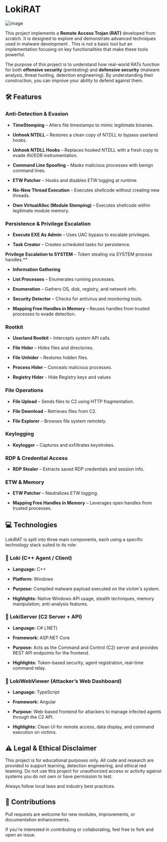 # LokiRAT

![image](https://github.com/S12cybersecurity/LokiRAT/assets/79543461/39b518c0-8f8e-49d2-8552-d77d5cb54f62)

This project implements a **Remote Access Trojan (RAT)** developed from scratch. It is designed to explore and demonstrate advanced techniques used in malware development . This is not a basic tool but an implementation focusing on key functionalities that make these tools powerful.

The purpose of this project is to understand how real-world RATs function for both **offensive security** (pentesting) and **defensive security** (malware analysis, threat hunting, detection engineering). By understanding their construction, you can improve your ability to defend against them.

## 🛠️ Features

### Anti-Detection & Evasion

- **TimeStomping** – Alters file timestamps to mimic legitimate binaries.

- **Unhook NTDLL** – Restores a clean copy of NTDLL to bypass userland hooks.

- **Unhook NTDLL Hooks** – Replaces hooked NTDLL with a fresh copy to evade AV/EDR instrumentation.

- **Command Line Spoofing** – Masks malicious processes with benign command lines.

- **ETW Patcher** – Hooks and disables ETW logging at runtime.

- **No-New Thread Execution** – Executes shellcode without creating new threads.

- **Own VirtualAlloc (Module Stomping)** – Executes shellcode within legitimate module memory.

### Persistence & Privilege Escalation

- **Execute EXE As Admin** – Uses UAC bypass to escalate privileges.

- **Task Creator** – Creates scheduled tasks for persistence.

**Privilege Escalation to SYSTEM** – Token stealing via SYSTEM process handles.**

- **Information Gathering**

- **List Processes** – Enumerates running processes.

- **Enumeration** – Gathers OS, disk, registry, and network info.

- **Security Detector** – Checks for antivirus and monitoring tools.

- **Mapping Free Handles in Memory** – Reuses handles from trusted processes to evade detection.

### Rootkit

- **Userland Rootkit** – Intercepts system API calls.

- **File Hider** – Hides files and directories.

- **File Unhider** – Restores hidden files.

- **Process Hider** – Conceals malicious processes.

- **Registry Hider** - Hide Registry keys and values

### File Operations

- **File Upload** – Sends files to C2 using HTTP fragmentation.

- **File Download** – Retrieves files from C2.

- **File Explorer** – Browses file system remotely.

### Keylogging

- **Keylogger** – Captures and exfiltrates keystrokes.

### RDP & Credential Access

- **RDP Stealer** – Extracts saved RDP credentials and session info.

### ETW & Memory

- **ETW Patcher** – Neutralizes ETW logging.

- **Mapping Free Handles in Memory** – Leverages open handles from trusted processes.

## 💻 Technologies

LokiRAT is split into three main components, each using a specific technology stack suited to its role:
### 🔹 Loki (C++ Agent / Client)

- **Language:** C++

- **Platform:** Windows

- **Purpose:** Compiled malware payload executed on the victim's system.

- **Highlights:** Native Windows API usage, stealth techniques, memory manipulation, anti-analysis features.

### 🔸 LokiServer (C2 Server + API)

- **Language:** C# (.NET)

- **Framework:** ASP.NET Core

- **Purpose:** Acts as the Command and Control (C2) server and provides REST API endpoints for the frontend.

- **Highlights:** Token-based security, agent registration, real-time command relay.

### 🔺 LokiWebViewer (Attacker’s Web Dashboard)

- **Language:** TypeScript

- **Framework:** Angular

- **Purpose:** Web-based frontend for attackers to manage infected agents through the C2 API.

- **Highlights:** Clean UI for remote access, data display, and command execution on victims.

## ⚠️ Legal & Ethical Disclaimer

This project is for educational purposes only. All code and research are provided to support learning, detection engineering, and ethical red teaming. Do not use this project for unauthorized access or activity against systems you do not own or have permission to test.

Always follow local laws and industry best practices.

## 🧩 Contributions

Pull requests are welcome for new modules, improvements, or documentation enhancements.

If you're interested in contributing or collaborating, feel free to fork and open an issue.
